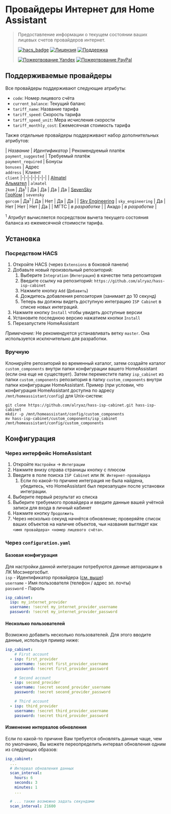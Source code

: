 # Провайдеры Интернет для Home Assistant
> Предоставление информации о текущем состоянии ваших лицевых счетов провайдеров интернет.
>
>[![hacs_badge](https://img.shields.io/badge/HACS-Custom-orange.svg)](https://github.com/custom-components/hacs)
>[![Лицензия](https://img.shields.io/badge/%D0%9B%D0%B8%D1%86%D0%B5%D0%BD%D0%B7%D0%B8%D1%8F-MIT-yellow.svg)](https://opensource.org/licenses/MIT)
>[![Поддержка](https://img.shields.io/badge/%D0%9F%D0%BE%D0%B4%D0%B4%D0%B5%D1%80%D0%B6%D0%B8%D0%B2%D0%B0%D0%B5%D1%82%D1%81%D1%8F%3F-%D0%B4%D0%B0-green.svg)](https://github.com/alryaz/hass-isp-cabinet/graphs/commit-activity)
>
>[![Пожертвование Yandex](https://img.shields.io/badge/%D0%9F%D0%BE%D0%B6%D0%B5%D1%80%D1%82%D0%B2%D0%BE%D0%B2%D0%B0%D0%BD%D0%B8%D0%B5-Yandex-red.svg)](https://money.yandex.ru/to/410012369233217)
>[![Пожертвование PayPal](https://img.shields.io/badge/%D0%9F%D0%BE%D0%B6%D0%B5%D1%80%D1%82%D0%B2%D0%BE%D0%B2%D0%B0%D0%BD%D0%B8%D0%B5-Paypal-blueviolet.svg)](https://www.paypal.me/alryaz)

## Поддерживаемые провайдеры
Все провайдеры поддерживают следующие атрибуты:
- `code`: Номер лицевого счёта
- `current_balance`: Текущий баланс
- `tariff_name`: Название тарифа
- `tariff_speed`: Скорость тарифа
- `tariff_speed_unit`: Мера исчисления скорости
- `tariff_monthly_cost`: Ежемесячная стоимость тарифа

Также отдельные провайдеры поддерживают набор дополнительных атрибутов:

<a name="providers_table"></a>
| _Название_ | _Идентификатор_ | Рекомендуемый платёж<br>`payment_suggested` | Требуемый платёж<br>`payment_required`   | Бонусы<br>`bonuses`    | Адрес<br>`address`     | Клиент<br>`client`
|-|-|-|-|-|-|-|
| [Almatel<br>Альмател](https://almatel.ru) | `almatel`<br>`2kom` | Да<sup>1</sup> | Да | Да | Да | Да
| [SevenSky<br>ГорКом](https://seven-sky.net) | `sevensky`<br>`gorcom` | Да<sup>1</sup> | Да | Нет | Да | Да |
| [Sky Engineering](http://sky-en.ru) | `sky_engineering` | Да | Нет | Нет | Нет | Да |
| МГТС | _в разработке_ |
| Акадо | _в разработке_ |

<sup>1</sup> Атрибут вычисляется посредством вычета текущего состояния баланса из ежемесячной стоимости тарифа.

## Установка
### Посредством HACS
1. Откройте HACS (через `Extensions` в боковой панели)
1. Добавьте новый произвольный репозиторий:
   1. Выберите `Integration` (`Интеграция`) в качестве типа репозитория
   1. Введите ссылку на репозиторий: `https://github.com/alryaz/hass-isp-cabinet`
   1. Нажмите кнопку `Add` (`Добавить`)
   1. Дождитесь добавления репозитория (занимает до 10 секунд)
   1. Теперь вы должны видеть доступную интеграцию `ISP Cabinet` в списке новых интеграций.
1. Нажмите кнопку `Install` чтобы увидеть доступные версии
1. Установите последнюю версию нажатием кнопки `Install`
1. Перезапустите HomeAssistant

_Примечание:_ Не рекомендуется устанавливать ветку `master`. Она используется исключительно для разработки. 

### Вручную
Клонируйте репозиторий во временный каталог, затем создайте каталог `custom_components` внутри папки конфигурации
вашего HomeAssistant (если она еще не существует). Затем переместите папку `isp_cabinet` из папки `custom_components` 
репозитория в папку `custom_components` внутри папки конфигурации HomeAssistant.
Пример (при условии, что конфигурация HomeAssistant доступна по адресу `/mnt/homeassistant/config`) для Unix-систем:
```
git clone https://github.com/alryaz/hass-isp-cabinet.git hass-isp-cabinet
mkdir -p /mnt/homeassistant/config/custom_components
mv hass-isp-cabinet/custom_components/isp_cabinet /mnt/homeassistant/config/custom_components
```

## Конфигурация
### Через интерфейс HomeAssistant
1. Откройте `Настройки` -> `Интеграции`
1. Нажмите внизу справа страницы кнопку с плюсом
1. Введите в поле поиска `ISP Cabinet` или `ЛК Интернет-провайдера`
   1. Если по какой-то причине интеграция не была найдена, убедитесь, что HomeAssistant был перезапущен после
        установки интеграции.
1. Выберите первый результат из списка
1. Выберите требуемого провайдера и введите данные вашей учётной записи для входа в личный кабинет
1. Нажмите кнопку `Продолжить`
1. Через несколько секунд начнётся обновление; проверяйте список ваших объектов на наличие
   объектов, чьи названия выглядят как `<имя провайдера> <номер лицевого счёта>`.
   
### Через `configuration.yaml`
#### Базовая конфигурация
Для настройки данной интеграции потребуются данные авторизации в ЛК Мосэнергосбыт.  
`isp` - Идентификатор провайдера ([см. выше](#providers_table))  
`username` - Имя пользователя (телефон / адрес эл. почты)  
`password` - Пароль
```yaml
isp_cabinet:
  isp: my_internet_provider
  username: !secret my_internet_provider_username
  password: !secret my_internet_provider_password
```

#### Несколько пользователей
Возможно добавить несколько пользователей.
Для этого вводите данные, используя пример ниже:
```yaml
isp_cabinet:
    # First account
  - isp: first_provider
    username: !secret first_provider_username
    password: !secret first_provider_password

    # Second account
  - isp: second_provider
    username: !secret second_provider_username
    password: !secret second_provider_password

    # Third account
  - isp: third_provider
    username: !secret third_provider_username
    password: !secret third_provider_password 
```

#### Изменение интервалов обновления
Если по какой-то причине Вам требуется обновлять данные чаще, чем по умолчанию,
Вы можете переопределить интервал обновления одним из следующих образов:
```yaml
isp_cabinet:
  ...
  # Интервал обновления данных
  scan_interval:
    hours: 6
    seconds: 3
    minutes: 1
    ...

  # ... также возможно задать секундами
  scan_interval: 21600
```